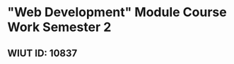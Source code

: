 # "Web Development" Module Course Work Semester 2
## WIUT ID: 10837

[Website deployed on glitch]: https://far-bottlenose-chimpanzee.glitch.me
[Github repository link]: https://github.com/naughtyDog7/web-development-cw2
